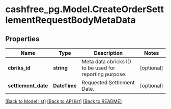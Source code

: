 # cashfree_pg.Model.CreateOrderSettlementRequestBodyMetaData

## Properties

Name | Type | Description | Notes
------------ | ------------- | ------------- | -------------
**cbriks_id** | **string** | Meta data cbricks ID to be used for reporting purpose. | [optional] 
**settlement_date** | **DateTime** | Requested Settlement Date. | [optional] 

[[Back to Model list]](../README.md#documentation-for-models) [[Back to API list]](../README.md#documentation-for-api-endpoints) [[Back to README]](../README.md)

